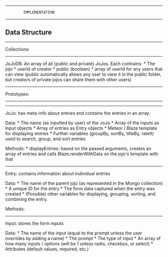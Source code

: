 -------------------------------------------
			IMPLEMENTATION 
-------------------------------------------

Data Structure
----------------

************

Collections:

************

JoJoDB: An array of all (public and private) JoJos. Each contrains:
	* The jojo
	* userId of creator
	* public (boolean)
	* array of userId for any users that can view (public automatically allows any user to view it in the public folder, but creators of private jojos can share them with other users) 


*************

Prototypes:

*************

----------------
JoJo: has meta-info about entries and contains the entries in an array.

Data:
	* The name (as inputted by user) of the JoJo
	* Array of the inputs as Input objects
	* Array of entries as Entry objects
	* Meteor / Blaze template for displaying entries 
	* Further variables (groupBy, sortBy, titleBy, rateIt) used to search, group, and sort entries

Methods:
	* displayEntries: based on the passed arguments, creates an array of entries and calls Blaze.renderWithData on the jojo's template with that 
	
---------------
Entry: contains information about individual entries

Data:
	* The name of the parent jojo (as represented in the Mongo collection)
	* A unique ID for the entry
	* The form data captured when the entry was created
	* (Possible) other variables for displaying, grouping, sorting, and combining the entry.

Methods:


-----------------
Input: stores the form inputs

Data:
	* The name of the input (equal to the prompt unless the user overrides by adding a name)
	* The prompt 
	* The type of input
	* An array of how many inputs / options (will be 1 unless radio, checkbox, or select)
	* Attributes (default values, required, etc.)
